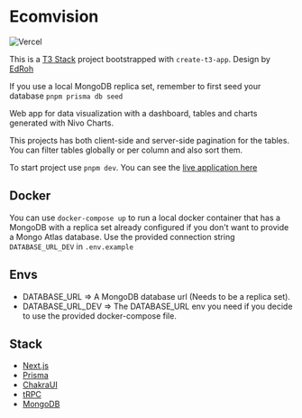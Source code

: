 # Ecomvision

![Vercel](https://therealsujitk-vercel-badge.vercel.app/?app=ecomvision)

This is a [T3 Stack](https://create.t3.gg/) project bootstrapped with `create-t3-app`. Design by [EdRoh](https://www.youtube.com/@EdRohDev)

If you use a local MongoDB replica set, remember to first seed your database `pnpm prisma db seed`

Web app for data visualization with a dashboard, tables and charts generated with Nivo Charts.

This projects has both client-side and server-side pagination for the tables. You can filter tables globally or per column and also sort them.

To start project use `pnpm dev`. You can see the [live application here](https://ecomvision.jorgeyza.com)

## Docker

You can use `docker-compose up` to run a local docker container that has a MongoDB with a replica set already configured if you don't want to provide a Mongo Atlas database. Use the provided connection string `DATABASE_URL_DEV` in `.env.example`

## Envs

- DATABASE_URL => A MongoDB database url (Needs to be a replica set).
- DATABASE_URL_DEV => The DATABASE_URL env you need if you decide to use the provided docker-compose file.

## Stack

- [Next.js](https://nextjs.org)
- [Prisma](https://prisma.io)
- [ChakraUI](https://chakra-ui.com/)
- [tRPC](https://trpc.io)
- [MongoDB](https://www.mongodb.com/)
